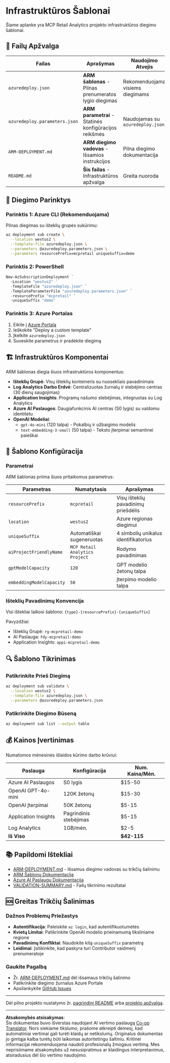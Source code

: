 <!--
CO_OP_TRANSLATOR_METADATA:
{
  "original_hash": "09c7975912db719927ad32946b55e621",
  "translation_date": "2025-09-30T13:34:48+00:00",
  "source_file": "azd/infra/README.md",
  "language_code": "lt"
}
-->
# Infrastruktūros Šablonai

Šiame aplanke yra MCP Retail Analytics projekto infrastruktūros diegimo šablonai.

## 📁 Failų Apžvalga

| Failas | Aprašymas | Naudojimo Atvejis |
|--------|-----------|-------------------|
| `azuredeploy.json` | **ARM šablonas** - Pilnas prenumeratos lygio diegimas | Rekomenduojama visiems diegimams |
| `azuredeploy.parameters.json` | **ARM parametrai** - Statinės konfigūracijos reikšmės | Naudojamas su `azuredeploy.json` |
| `ARM-DEPLOYMENT.md` | **ARM diegimo vadovas** - Išsamios instrukcijos | Pilna diegimo dokumentacija |
| `README.md` | **Šis failas** - Infrastruktūros apžvalga | Greita nuoroda |

## 🚀 Diegimo Parinktys

### Parinktis 1: Azure CLI (Rekomenduojama)
Pilnas diegimas su išteklių grupės sukūrimu:
```bash
az deployment sub create \
  --location westus2 \
  --template-file azuredeploy.json \
  --parameters @azuredeploy.parameters.json \
  --parameters resourcePrefix=mcpretail uniqueSuffix=demo
```

### Parinktis 2: PowerShell
```powershell
New-AzSubscriptionDeployment `
  -Location "westus2" `
  -TemplateFile "azuredeploy.json" `
  -TemplateParameterFile "azuredeploy.parameters.json" `
  -resourcePrefix "mcpretail" `
  -uniqueSuffix "demo"
```

### Parinktis 3: Azure Portalas
1. Eikite į [Azure Portalą](https://portal.azure.com)
2. Ieškokite "Deploy a custom template"
3. Įkelkite `azuredeploy.json`
4. Suveskite parametrus ir pradėkite diegimą

## 🏗️ Infrastruktūros Komponentai

ARM šablonas diegia šiuos infrastruktūros komponentus:

- **Išteklių Grupė**: Visų išteklių konteineris su nuosekliais pavadinimais
- **Log Analytics Darbo Erdvė**: Centralizuotas žurnalų ir stebėjimo centras (30 dienų saugojimas)
- **Application Insights**: Programų našumo stebėjimas, integruotas su Log Analytics
- **Azure AI Paslaugos**: Daugiafunkcinis AI centras (S0 lygis) su valdomu identitetu
- **OpenAI Modeliai**:
  - `gpt-4o-mini` (120 talpa) - Pokalbių ir užbaigimo modelis
  - `text-embedding-3-small` (50 talpa) - Teksto įterpimai semantinei paieškai

## 🔧 Šablono Konfigūracija

### Parametrai
ARM šablonas priima šiuos pritaikomus parametrus:

| Parametras | Numatytasis | Aprašymas |
|------------|-------------|-----------|
| `resourcePrefix` | `mcpretail` | Visų išteklių pavadinimų priešdėlis |
| `location` | `westus2` | Azure regionas diegimui |
| `uniqueSuffix` | Automatiškai sugeneruotas | 4 simbolių unikalus identifikatorius |
| `aiProjectFriendlyName` | `MCP Retail Analytics Project` | Rodymo pavadinimas |
| `gptModelCapacity` | `120` | GPT modelio žetonų talpa |
| `embeddingModelCapacity` | `50` | Įterpimo modelio talpa |

### Išteklių Pavadinimų Konvencija
Visi ištekliai laikosi šablono: `{type}-{resourcePrefix}-{uniqueSuffix}`

Pavyzdžiai:
- Išteklių Grupė: `rg-mcpretail-demo`
- AI Paslauga: `fdy-mcpretail-demo`
- Application Insights: `appi-mcpretail-demo`

## 🔍 Šablono Tikrinimas

### Patikrinkite Prieš Diegimą
```bash
az deployment sub validate \
  --location westus2 \
  --template-file azuredeploy.json \
  --parameters @azuredeploy.parameters.json
```

### Patikrinkite Diegimo Būseną
```bash
az deployment sub list --output table
```

## 💰 Kainos Įvertinimas

Numatomos mėnesinės išlaidos kūrimo darbo krūviui:

| Paslauga | Konfigūracija | Num. Kaina/Mėn. |
|----------|---------------|-----------------|
| Azure AI Paslaugos | S0 lygis | $15-50 |
| OpenAI GPT-4o-mini | 120K žetonų | $15-30 |
| OpenAI Įterpimai | 50K žetonų | $5-15 |
| Application Insights | Pagrindinis stebėjimas | $5-15 |
| Log Analytics | 1GB/mėn. | $2-5 |
| **Iš Viso** | | **$42-115** |

## 📚 Papildomi Ištekliai

- [ARM-DEPLOYMENT.md](./ARM-DEPLOYMENT.md) - Išsamus diegimo vadovas su trikčių šalinimu
- [ARM Šablonų Dokumentacija](https://docs.microsoft.com/en-us/azure/azure-resource-manager/templates/)
- [Azure AI Paslaugų Dokumentacija](https://docs.microsoft.com/en-us/azure/cognitive-services/)
- [VALIDATION-SUMMARY.md](./VALIDATION-SUMMARY.md) - Failų tikrinimo rezultatai

## 🆘 Greitas Trikčių Šalinimas

### Dažnos Problemų Priežastys
- **Autentifikacija**: Paleiskite `az login`, kad autentifikuotumėtės
- **Kvietų Limitai**: Patikrinkite OpenAI modelio prieinamumą tiksliniame regione
- **Pavadinimų Konfliktai**: Naudokite kitą `uniqueSuffix` parametrą
- **Leidimai**: Įsitikinkite, kad paskyra turi Contributor vaidmenį prenumeratoje

### Gaukite Pagalbą
- Žr. [ARM-DEPLOYMENT.md](./ARM-DEPLOYMENT.md) dėl išsamaus trikčių šalinimo
- Patikrinkite diegimo žurnalus Azure Portale
- Apsilankykite [GitHub Issues](https://github.com/microsoft/MCP-Server-and-PostgreSQL-Sample-Retail/issues)

---

Dėl pilno projekto nustatymo žr. [pagrindinį README](../../README.md) arba [projekto apžvalgą](../../walkthrough/README.md).

---

**Atsakomybės atsisakymas**:  
Šis dokumentas buvo išverstas naudojant AI vertimo paslaugą [Co-op Translator](https://github.com/Azure/co-op-translator). Nors siekiame tikslumo, prašome atkreipti dėmesį, kad automatiniai vertimai gali turėti klaidų ar netikslumų. Originalus dokumentas jo gimtąja kalba turėtų būti laikomas autoritetingu šaltiniu. Kritinei informacijai rekomenduojama naudoti profesionalų žmogaus vertimą. Mes neprisiimame atsakomybės už nesusipratimus ar klaidingus interpretavimus, atsiradusius dėl šio vertimo naudojimo.
